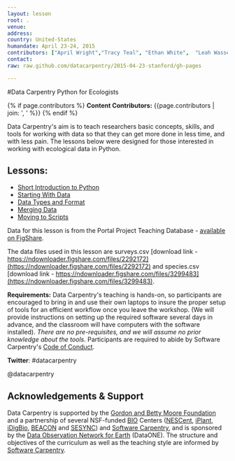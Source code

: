 ```yaml
---
layout: lesson
root: .
venue: 
address:
country: United-States
humandate: April 23-24, 2015
contributors: ["April Wright","Tracy Teal", "Ethan White",  "Leah Wasser", "John Gosset", "Mariela Perignon"]
contact: 
raw: raw.github.com/datacarpentry/2015-04-23-stanford/gh-pages

---
```


#Data Carpentry Python for Ecologists 

<!-- This block displays the instructors' names if they are available. -->
{% if page.contributors %}
  **Content Contributors:**
  {{page.contributors | join: ', ' %}}
{% endif %}


Data Carpentry's aim is to teach researchers basic concepts, skills,
and tools for working with data so that they can get more done in less
time, and with less pain. The lessons below were designed for those interested in 
working with ecological data in Python. 

## Lessons:

* [Short Introduction to Python](./00-short-introduction-to-Python)
* [Starting With Data](./01-starting-with-data)
* [Data Types and Format](./03-data-types-and-format) 
* [Merging Data](./04-merging-data)
* [Moving to Scripts](./09-moving-to-scripts)


Data for this lesson is from the Portal Project Teaching Database - [available on FigShare](https://figshare.com/articles/Portal_Project_Teaching_Database/1314459).

The data files used in this lesson are surveys.csv [download link - https://ndownloader.figshare.com/files/2292172](https://ndownloader.figshare.com/files/2292172) and species.csv [download link - https://ndownloader.figshare.com/files/3299483](https://ndownloader.figshare.com/files/3299483).


<p>
  <strong>Requirements:</strong>
Data Carpentry's teaching is hands-on, so participants are encouraged to bring in and use their own laptops to insure the proper setup of tools for an efficient workflow once you leave the workshop.  (We will provide instructions on setting up the required software several days in advance, and the classroom will have computers with the software installed). <em> There are no pre-requisites, and we will assume no prior knowledge about the tools.</em> Participants are required to abide by Software Carpentry's
<a href="http://software-carpentry.org/conduct.html">Code of Conduct</a>.
</p>




<p><strong>Twitter</strong>: #datacarpentry</p> @datacarpentry


<h2>Acknowledgements &amp; Support</h2>
<!--
<div class="pull-right" style="max-width: 320px; padding-left: 6px;">
</div>
-->
<p>
Data Carpentry is supported by the <a href=http://http://www.moore.org/>Gordon and Betty Moore Foundation</a> and a partnership of several NSF-funded <a href="http://www.nsf.gov/dir/index.jsp?org=BIO" target="_blank">BIO</a> Centers (<a href="http://nescent.org" target="_blank">NESCent</a>, <a href="http://iplantcollaborative.org" target="_blank">iPlant</a>, <a href="http://idigbio.org" target="_blank">iDigBio</a>, <a href="http://beacon-center.org/" target="_blank">BEACON</a> and <a href="http://sesync.org" target="_blank">SESYNC</a>) and <a href="http://software-carpentry.org" target="_blank">Software Carpentry</a>, and is sponsored by the <a href="http://dataone.org" target="_blank">Data Observation Network for Earth</a> (DataONE). The structure and objectives of the curriculum as well as the teaching style are informed by <a href="http://software-carpentry.org" target="_blank">Software Carpentry</a>.
</p>




<!--
    Edit the setup instructions in _includes/setup.html to reflect your bootcamp.
    (In particular, most bootcamps teach either Python or R, not both.)




<h2>Additional Resources</h2>

<h3>shell</h3>
<ul>
<li><a href=http://fosswire.com/post/2007/08/unixlinux-command-cheat-sheet/>Unix/Linux Command Reference</a>
<li><a href=https://github.com/swcarpentry/boot-camps/blob/master/shell/shell_cheatsheet.md
>Shell cheat sheet</a>
<li><a href=http://software-carpentry.org/v4/shell/index.html>Software Carpentry shell lessons</a>
</ul>

<h3>R</h3>

<b>Where to learn more about R</b>
<ul>
<li><a href=http://www.statmethods.net/>http://www.statmethods.net/</a> - good for data organization, basics stats and graphs
<li><a href=http://www.gardenersown.co.uk/Education/Lectures/R/anova.htm>http://www.gardenersown.co.uk/Education/Lectures/R/anova.htm</a> - basic parametric and non-parametric stats
<li><a href=http://www.cyclismo.org/tutorial/R/index.html>http://www.cyclismo.org/tutorial/R/index.html</a> - R tutorial
<li><a href=http://www.amazon.com/R-Action-Robert-Kabacoff/dp/1935182390>R in Action</a> - good book as an R reference
<li><a href=http://www.twotorials.com/>http://www.twotorials.com/</a>
<li><a href=http://www.r-bloggers.com/>http://www.r-bloggers.com/</a>
<li><a href=http://tryr.codeschool.com/>http://tryr.codeschool.com/</a>
<li><a href=http://adv-r.had.co.nz/>Advanced R Programming by Hadley Wickham</a>
<li><a href=http://www.computerworld.com/s/article/9239625/Beginner_s_guide_to_R_Introduction>Beginner's Guide to R from Computer World</a>
<li><a href=http://www.scoop.it/t/r-for-journalists>R for Journalists</a>
<li><a href=http://www.r-bloggers.com/>R Bloggers</a>
<li><a href=http://www.inside-r.org/>inside-R</a> 
<li><a href=http://ropensci.org/>rOpenSci</a>
</ul>



<!--
<h2>Setup</h2>

<p>
  To participate in a Data Carpentry workshop, 
  you will need working copies of the software described below.
  Please make sure to install everything
  (or at least to download the installers)
  <em>before</em> the start of your bootcamp. 
  
Participants should bring and use their own laptops to insure the proper setup of tools for an efficient workflow once you leave the workshop.
  
  
</p>

{% include setup.html %}
-->


